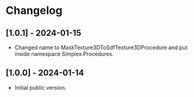 # Changelog


## [1.0.1] - 2024-01-15

- Changed name to MaskTexture3DToSdfTexture3DProcedure and put inside namespace Simplex.Procedures.


## [1.0.0] - 2024-01-14

- Initial public version.
